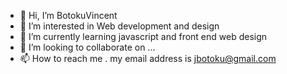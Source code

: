 - 👋 Hi, I’m BotokuVincent
- 👀 I’m interested in Web development and design
- 🌱 I’m currently learning javascript and front end web design
- 💞️ I’m looking to collaborate on ...
- 📫 How to reach me . my email address is jbotoku@gmail.com

<!---
Botoku/Botoku is a ✨ special ✨ repository because its `README.md` (this file) appears on your GitHub profile.
You can click the Preview link to take a look at your changes.
--->
